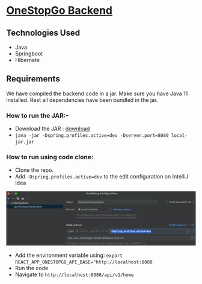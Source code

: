 # [OneStopGo Backend](http://onestopgo.eastus.cloudapp.azure.com:8080/)

## Technologies Used
* Java
* Springboot
* Hibernate

## Requirements

We have compiled the backend code in a jar.
Make sure you have Java 11 installed. Rest all dependencies have been bundled in the jar.

### How to run the JAR:-
* Download the JAR : [download](https://github.com/sujeet-gandhi/web-dev-project/raw/local-jar/backend/onestopgo/local-jar/local-jar.jar)
* `java -jar -Dspring.profiles.active=dev -Dserver.port=8080 local-jar.jar`



### How to run using code clone:
* Clone the repo.
* Add `-Dspring.profiles.active=dev` to the edit configuration on IntelliJ Idea

![](images/readme/setup.png)


* Add the environment variable using: `export REACT_APP_ONESTOPGO_API_BASE="http://localhost:8080`
* Run the code
* Navigate to `http://localhost:8080/api/v1/home`

